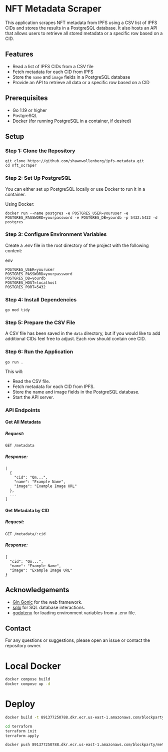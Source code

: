 # NFT Metadata Scraper

This application scrapes NFT metadata from IPFS using a CSV list of IPFS CIDs and stores the results in a PostgreSQL database. It also hosts an API that allows users to retrieve all stored metadata or a specific row based on a CID.

## Features

- Read a list of IPFS CIDs from a CSV file
- Fetch metadata for each CID from IPFS
- Store the `name` and `image` fields in a PostgreSQL database
- Provide an API to retrieve all data or a specific row based on a CID

## Prerequisites

- Go 1.19 or higher
- PostgreSQL
- Docker (for running PostgreSQL in a container, if desired)

## Setup

### Step 1: Clone the Repository

```
git clone https://github.com/shawnwollenberg/ipfs-metadata.git
cd nft_scraper
```

### Step 2: Set Up PostgreSQL
You can either set up PostgreSQL locally or use Docker to run it in a container.

Using Docker:

```
docker run --name postgres -e POSTGRES_USER=youruser -e POSTGRES_PASSWORD=yourpassword -e POSTGRES_DB=yourdb -p 5432:5432 -d postgres
```

### Step 3: Configure Environment Variables
Create a .env file in the root directory of the project with the following content:

env
```
POSTGRES_USER=youruser
POSTGRES_PASSWORD=yourpassword
POSTGRES_DB=yourdb
POSTGRES_HOST=localhost
POSTGRES_PORT=5432
```

### Step 4: Install Dependencies
```
go mod tidy
```

### Step 5: Prepare the CSV File
A CSV file has been saved in the `data` directory, but if you would like to add additional CIDs feel free to adjust. Each row should contain one CID.

### Step 6: Run the Application
```
go run .
```
This will:

* Read the CSV file.
* Fetch metadata for each CID from IPFS.
* Store the name and image fields in the PostgreSQL database.
* Start the API server.

### API Endpoints

#### Get All Metadata
##### Request:

```
GET /metadata
```

##### Response:
```
[
  {
    "cid": "Qm...",
    "name": "Example Name",
    "image": "Example Image URL"
  },
  ...
]
```

#### Get Metadata by CID
##### Request:

```GET /metadata/:cid```

##### Response:

```
{
  "cid": "Qm...",
  "name": "Example Name",
  "image": "Example Image URL"
}
```

## Acknowledgements
* [Gin Gonic](https://github.com/gin-gonic/gin) for the web framework.
* [sqlx](https://github.com/jmoiron/sqlx) for SQL database interactions.
* [godotenv](https://github.com/joho/godotenv) for loading environment variables from a .env file.

## Contact
For any questions or suggestions, please open an issue or contact the repository owner.

# Local Docker
```bash
docker compose build
docker compose up -d
```

# Deploy
```bash
docker build -t 891377250788.dkr.ecr.us-east-1.amazonaws.com/blockparty/metadata:latest .

cd terraform
terraform init
terraform apply

docker push 891377250788.dkr.ecr.us-east-1.amazonaws.com/blockparty/metadata:latest
```